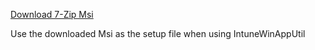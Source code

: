 [Download 7-Zip Msi](https://www.7-zip.org/download.html)

Use the downloaded Msi as the setup file when using IntuneWinAppUtil
